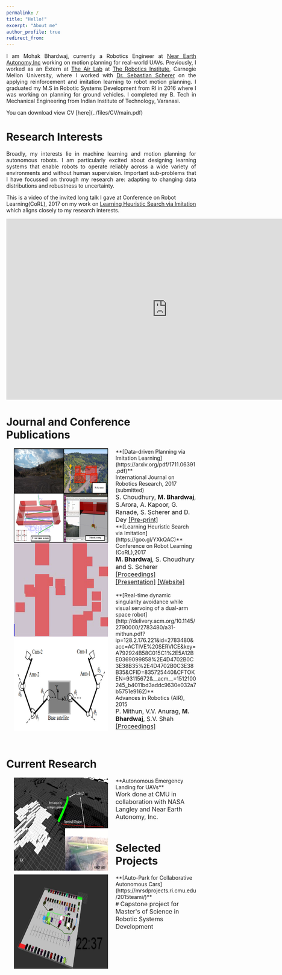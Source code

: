 ```yaml
---
permalink: /
title: "Hello!"
excerpt: "About me"
author_profile: true
redirect_from: 
---
```

<p align="justify"> 
I am Mohak Bhardwaj, currently a Robotics Engineer at <a href="http://www.nearearth.aero/">Near Earth Autonomy,Inc</a> working on  motion planning for real-world UAVs. Previously, I worked as an Extern at <a href="https://www.ri.cmu.edu/robotics-area/air-lab/">The Air Lab</a> at <a href="https://www.ri.cmu.edu/">The Robotics Institute</a>, Carnegie Mellon University, where I worked with <a href="https://www.ri.cmu.edu/ri-faculty/sebastian-scherer/">Dr. Sebastian Scherer</a> on the applying reinforcement and imitation learning to robot motion planning. I graduated my M.S in Robotic Systems Development from RI in 2016 where I was working on planning for ground vehicles. I completed my B. Tech in Mechanical Engineering from Indian Institute of Technology, Varanasi.
</p>
You can download view CV [here](../files/CV/main.pdf)

Research Interests
======
<p align="justify">
Broadly, my interests lie in machine learning and motion planning for autonomous robots. I am particularly excited about designing learning systems that enable robots to operate reliably across a wide variety of environments and without human supervision. Important sub-problems that I have focussed on through my research are: adapting to changing data distributions and robustness to uncertainty. </p>     

This is a video of the invited long talk I gave at Conference on Robot Learning(CoRL), 2017 on my work on [Learning Heuristic Search via Imitation](https://mohakbhardwaj.github.io/SaIL/) which aligns closely to my research interests.
<iframe width="854" height="480" src="https://www.youtube.com/embed/OFmWo36N98U" frameborder="0" gesture="media" allow="encrypted-media" allowfullscreen></iframe>
<br>

Journal and Conference Publications
======

<img src="images/data_driven_planning.png" alt="" width="250" height="250" align="left" hspace="20">
**[Data-driven Planning via Imitation Learning](https://arxiv.org/pdf/1711.06391.pdf)**<br>
International Journal on Robotics Research, 2017 (submitted)<br>
<font size="3">S. Choudhury, <b>M. Bhardwaj</b>, S.Arora, A. Kapoor, G. Ranade, S. Scherer and D. Dey <a href="https://arxiv.org/abs/1711.06391">[Pre-print]</a></font>
<br>

<img src="images/gap_world_sail.gif" alt="" width="250" height="250" align="left" hspace="20">
**[Learning Heuristic Search via Imitation](https://goo.gl/YXkQAC)**<br>
Conference on Robot  Learning (CoRL),2017<br>
<font size = "3"> <b>M. Bhardwaj</b>, S. Choudhury and S. Scherer <br> 
<a href="http://proceedings.mlr.press/v78/bhardwaj17a/bhardwaj17a.pdf">[Proceedings]</a> <a href="../files/corl_ppt.pdf">[Presentation]</a> <a href="https://goo.gl/YXkQAC">[Website]</a></font>
 <br>
 <br>

<img src="images/visual_servoing.png" alt="" width="250" height="250" align="left" hspace="20">
**[Real-time dynamic singularity avoidance while visual servoing of a dual-arm space robot](http://delivery.acm.org/10.1145/2790000/2783480/a31-mithun.pdf?ip=128.2.176.221&id=2783480&acc=ACTIVE%20SERVICE&key=A792924B58C015C1%2E5A12BE0369099858%2E4D4702B0C3E38B35%2E4D4702B0C3E38B35&CFID=835725440&CFTOKEN=93115672&__acm__=1512100245_b4011bd3addc9630e032a7b5751e9162)**<br>
Advances in Robotics (AIR), 2015 <br>
<font size="3">P. Mithun, V.V. Anurag, <b>M. Bhardwaj</b>, S.V. Shah<br>
<a href="https://dl.acm.org/citation.cfm?id=2783480">[Proceedings]</a></font> 
<br>
<br>

<br>

Current Research
======
<img src="images/uasc_phase_1.png" alt="" width="250" height="250" align="left" hspace="20">
**Autonomous Emergency Landing for UAVs**<br>
<font size="3">Work done at CMU in collaboration with NASA Langley and Near Earth Autonomy, Inc.</font>
<br>

<br>

Selected Projects
======
<img src="images/autopark_sim.png" alt="" width="250" height="250" align="left" hspace="20">
**[Auto-Park for Collaborative Autonomous Cars](https://mrsdprojects.ri.cmu.edu/2015teami/)**<br>
# <font size="3">Capstone project for Master's of Science in Robotic Systems Development</font>
<br>




